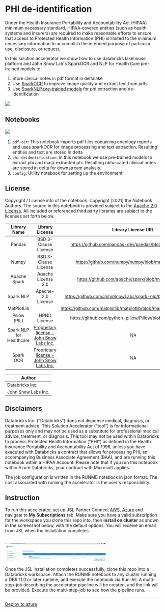 # PHI de-identification 
Under the Health Insurance Portability and Accountability Act (HIPAA) minimum necessary standard, HIPAA-covered entities (such as health systems and insurers) are required to make reasonable efforts to ensure that access to Protected Health Information (PHI) is limited to the minimum necessary information to accomplish the intended purpose of particular use, disclosure, or request.

In this solution accelerator we show how to use databricks lakehouse platform and John Snow Lab's SparkOCR and NLP for Health Care pre-trained models to:

1. Store clinical notes in pdf format in deltalake
2. Use [SparkOCR](https://nlp.johnsnowlabs.com/docs/en/ocr) to improve image quality and extract text from pdfs
3. Use [SparkNLP pre-trained models](https://nlp.johnsnowlabs.com/2020/08/04/deidentify_large_en.html) for phi extraction and de-identification


<img src="https://hls-eng-data-public.s3.amazonaws.com/img/phi-deid-ra.png" width=65%>

## Notebooks
<img src="https://hls-eng-data-public.s3.amazonaws.com/img/phi-deid-dataflow.png" width=30%>

 1. `pdf-ocr`: This notebook imports pdf files containing oncology reports and uses sparkOCR for image processing and text extraction. Resulting entities and text are stored in delta
 2. `phi-deidentification`: In this notebook we use pre-trained models to extract phi and mask extracted phi. Resulting obfuscated clinical notes are stored in delta for downstream analysis. 
 3. `config`: Utility notebook for setting up the environment
 
 ## License
Copyright / License info of the notebook. Copyright [2021] the Notebook Authors.  The source in this notebook is provided subject to the [Apache 2.0 License](https://spdx.org/licenses/Apache-2.0.html).  All included or referenced third party libraries are subject to the licenses set forth below.

|Library Name|Library License|Library License URL|Library Source URL| 
| :-: | :-:| :-: | :-:|
|Pandas |BSD 3-Clause License| https://github.com/pandas-dev/pandas/blob/master/LICENSE | https://github.com/pandas-dev/pandas|
|Numpy |BSD 3-Clause License| https://github.com/numpy/numpy/blob/main/LICENSE.txt | https://github.com/numpy/numpy|
|Apache Spark |Apache License 2.0| https://github.com/apache/spark/blob/master/LICENSE | https://github.com/apache/spark/tree/master/python/pyspark|
|Spark NLP |Apache-2.0 License| https://github.com/JohnSnowLabs/spark-nlp/blob/master/LICENSE | https://github.com/JohnSnowLabs/spark-nlp|
|MatPlotLib | | https://github.com/matplotlib/matplotlib/blob/master/LICENSE/LICENSE | https://github.com/matplotlib/matplotlib|
|Pillow (PIL) | HPND License| https://github.com/python-pillow/Pillow/blob/master/LICENSE | https://github.com/python-pillow/Pillow/|
|Spark NLP for Healthcare|[Proprietary license - John Snow Labs Inc.](https://www.johnsnowlabs.com/spark-nlp-health/) |NA|NA|
|Spark OCR |[Proprietary license - John Snow Labs Inc.](https://nlp.johnsnowlabs.com/docs/en/ocr) |NA|NA|

|Author|
|-|
|Databricks Inc.|
|John Snow Labs Inc.|

## Disclaimers
Databricks Inc. (“Databricks”) does not dispense medical, diagnosis, or treatment advice. This Solution Accelerator (“tool”) is for informational purposes only and may not be used as a substitute for professional medical advice, treatment, or diagnosis. This tool may not be used within Databricks to process Protected Health Information (“PHI”) as defined in the Health Insurance Portability and Accountability Act of 1996, unless you have executed with Databricks a contract that allows for processing PHI, an accompanying Business Associate Agreement (BAA), and are running this notebook within a HIPAA Account.  Please note that if you run this notebook within Azure Databricks, your contract with Microsoft applies.

The job configuration is written in the RUNME notebook in json format. The cost associated with running the accelerator is the user's responsibility.

## Instruction
To run this accelerator, set up JSL Partner Connect [AWS](https://docs.databricks.com/integrations/ml/john-snow-labs.html#connect-to-john-snow-labs-using-partner-connect), [Azure](https://learn.microsoft.com/en-us/azure/databricks/integrations/ml/john-snow-labs#--connect-to-john-snow-labs-using-partner-connect) and navigate to **My Subscriptions** tab. Make sure you have a valid subscription for the workspace you clone this repo into, then **install on cluster** as shown in the screenshot below, with the default options. You will receive an email from JSL when the installation completes.

<br>
<img src="https://raw.githubusercontent.com/databricks-industry-solutions/oncology/main/images/JSL_partner_connect_install.png" width=65%>

Once the JSL installation completes successfully, clone this repo into a Databricks workspace. Attach the RUNME notebook to any cluster running a DBR 11.0 or later runtime, and execute the notebook via Run-All. A multi-step-job describing the accelerator pipeline will be created, and the link will be provided. Execute the multi-step-job to see how the pipeline runs.

---

[Deploy to azure](https://portal.azure.com/#create/Microsoft.Template/uri/https%3A%2F%2Fraw.githubusercontent.com%2Fsouthworks%2Focr-phi-masking%2Fblob%2F40ce0707623dae8071540be8dfc5ad643e304cbc%2Fdeploy-azure%2Fmain.json)
